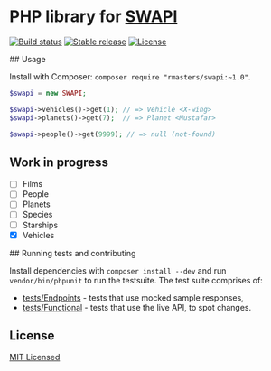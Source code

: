 # PHP library for [SWAPI](http://swapi.co/)

[![Build status](https://img.shields.io/travis/rmasters/swapi-php.svg?style=flat-square)](https://travis-ci.org/rmasters/swapi-php/)
[![Stable release](https://img.shields.io/packagist/v/rmasters/swapi.svg?style=flat-square)](http://packagist.org/packages/rmasters/swapi)
[![License](https://img.shields.io/packagist/l/rmasters/swapi.svg?style=flat-square)](LICENSE)

## Usage

Install with Composer: `composer require "rmasters/swapi:~1.0"`.

```php
$swapi = new SWAPI;

$swapi->vehicles()->get(1); // => Vehicle <X-wing>
$swapi->planets()->get(7);  // => Planet <Mustafar>

$swapi->people()->get(9999); // => null (not-found)
```

## Work in progress

-   [ ] Films
-   [ ] People
-   [ ] Planets
-   [ ] Species
-   [ ] Starships
-   [x] Vehicles

## Running tests and contributing

Install dependencies with `composer install --dev` and run `vendor/bin/phpunit`
to run the testsuite. The test suite comprises of:

-   [tests/Endpoints](tests/Endpoints) - tests that use mocked sample responses,
-   [tests/Functional](tests/Functional) - tests that use the live API, to spot changes.

## License

[MIT Licensed](LICENSE)
